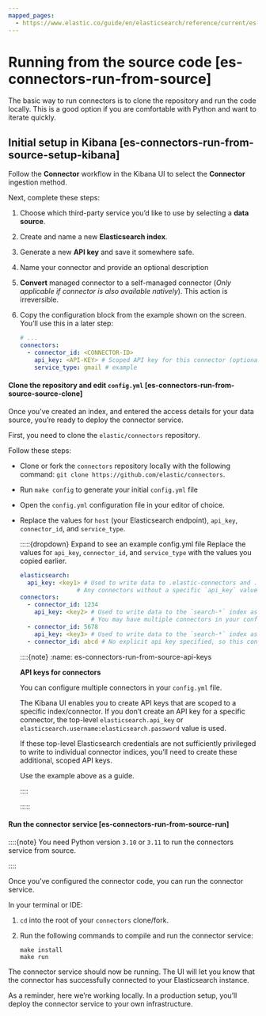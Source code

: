 ```yaml
---
mapped_pages:
  - https://www.elastic.co/guide/en/elasticsearch/reference/current/es-connectors-run-from-source.html
---
```


# Running from the source code [es-connectors-run-from-source]

The basic way to run connectors is to clone the repository and run the code locally. This is a good option if you are comfortable with Python and want to iterate quickly.


## Initial setup in Kibana [es-connectors-run-from-source-setup-kibana]

Follow the **Connector** workflow in the Kibana UI to select the **Connector** ingestion method.

Next, complete these steps:

1. Choose which third-party service you’d like to use by selecting a **data source**.
2. Create and name a new **Elasticsearch index**.
3. Generate a new **API key** and save it somewhere safe.
4. Name your connector and provide an optional description
5. **Convert** managed connector to a self-managed connector (*Only applicable if connector is also available natively*). This action is irreversible.
6. Copy the configuration block from the example shown on the screen. You’ll use this in a later step:

    ```yaml
    # ...
    connectors:
      - connector_id: <CONNECTOR-ID>
        api_key: <API-KEY> # Scoped API key for this connector (optional). If not specified, the top-level `elasticsearch.api_key` value is used.
        service_type: gmail # example
    ```



#### Clone the repository and edit `config.yml` [es-connectors-run-from-source-source-clone]

Once you’ve created an index, and entered the access details for your data source, you’re ready to deploy the connector service.

First, you need to clone the `elastic/connectors` repository.

Follow these steps:

* Clone or fork the `connectors` repository locally with the following command: `git clone https://github.com/elastic/connectors`.
* Run `make config` to generate your initial `config.yml` file
* Open the `config.yml` configuration file in your editor of choice.
* Replace the values for `host` (your Elasticsearch endpoint), `api_key`, `connector_id`, and `service_type`.

    :::::{dropdown} Expand to see an example config.yml file
    Replace the values for `api_key`, `connector_id`, and `service_type` with the values you copied earlier.

    ```yaml
    elasticsearch:
      api_key: <key1> # Used to write data to .elastic-connectors and .elastic-connectors-sync-jobs
                    # Any connectors without a specific `api_key` value will default to using this key
    connectors:
      - connector_id: 1234
        api_key: <key2> # Used to write data to the `search-*` index associated with connector 1234
                        # You may have multiple connectors in your config file!
      - connector_id: 5678
        api_key: <key3> # Used to write data to the `search-*` index associated with connector 5678
      - connector_id: abcd # No explicit api key specified, so this connector will use <key1>
    ```

    ::::{note}
    :name: es-connectors-run-from-source-api-keys

    **API keys for connectors**

    You can configure multiple connectors in your `config.yml` file.

    The Kibana UI enables you to create API keys that are scoped to a specific index/connector. If you don’t create an API key for a specific connector, the top-level `elasticsearch.api_key` or `elasticsearch.username:elasticsearch.password` value is used.

    If these top-level Elasticsearch credentials are not sufficiently privileged to write to individual connector indices, you’ll need to create these additional, scoped API keys.

    Use the example above as a guide.

    ::::


    :::::



#### Run the connector service [es-connectors-run-from-source-run]

::::{note}
You need Python version `3.10` or `3.11` to run the connectors service from source.

::::


Once you’ve configured the connector code, you can run the connector service.

In your terminal or IDE:

1. `cd` into the root of your `connectors` clone/fork.
2. Run the following commands to compile and run the connector service:

    ```shell
    make install
    make run
    ```


The connector service should now be running. The UI will let you know that the connector has successfully connected to your Elasticsearch instance.

As a reminder, here we’re working locally. In a production setup, you’ll deploy the connector service to your own infrastructure.
